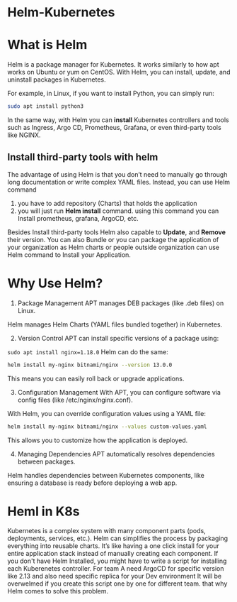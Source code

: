 # Helm-Kubernetes
# What is Helm
Helm is a package manager for Kubernetes. It works similarly to how apt works on Ubuntu or yum on CentOS. With Helm, you can install, update, and uninstall packages in Kubernetes.

For example, in Linux, if you want to install Python, you can simply run:
```bash
sudo apt install python3
```

In the same way, with Helm you can **install** Kubernetes controllers and tools such as Ingress, Argo CD, Prometheus, Grafana, or even third-party tools like NGINX.

## Install third-party tools with helm
The advantage of using Helm is that you don’t need to manually go through long documentation or write complex YAML files. Instead, you can use Helm command 
1. you have to add repository (Charts) that holds the application
2. you will just run **Helm install** command. using this command you can Install prometheus, grafana, ArgoCD, etc.


Besides Install third-party tools Helm also capable to **Update**, and **Remove** their version.
You can also Bundle or you can package the application of your organization as Helm charts or people outside organization can use Helm command to Install your Application. 

# Why Use Helm?
1. Package Management
APT manages DEB packages (like .deb files) on Linux.

Helm manages Helm Charts (YAML files bundled together) in Kubernetes.

2. Version Control
APT can install specific versions of a package using:

``sudo apt install nginx=1.18.0``
Helm can do the same:

```bash
helm install my-nginx bitnami/nginx --version 13.0.0
```
This means you can easily roll back or upgrade applications.

3. Configuration Management
With APT, you can configure software via config files (like /etc/nginx/nginx.conf).

With Helm, you can override configuration values using a YAML file:

```bash
helm install my-nginx bitnami/nginx --values custom-values.yaml
```
This allows you to customize how the application is deployed.

4. Managing Dependencies
APT automatically resolves dependencies between packages.

Helm handles dependencies between Kubernetes components, like ensuring a database is ready before deploying a web app.

# Heml in K8s
Kubernetes is a complex system with many component parts (pods, deployments, services, etc.). Helm can simplifies the process by packaging everything into reusable charts. It’s like having a one click install for your entire application stack instead of manually creating each component.
If you don't have Helm Installed, you might have to write a script for installing each Kuberenetes controller. For team A need ArgoCD for specific version like 2.13 and also need specific replica for your Dev environment It will be overwelmed if you create this script one by one for different team. that why Helm comes to solve this problem.